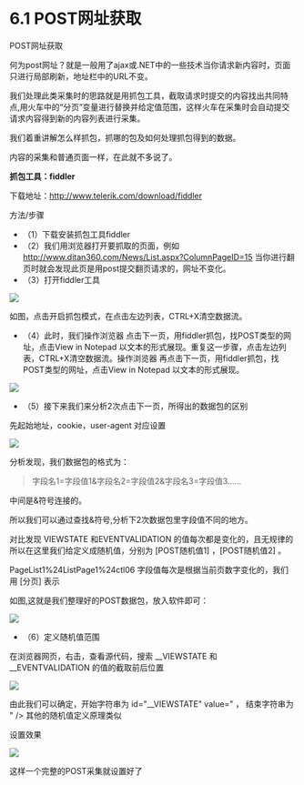# 6.1 POST网址获取

POST网址获取

何为post网址？就是一般用了ajax或.NET中的一些技术当你请求新内容时，页面只进行局部刷新，地址栏中的URL不变。

我们处理此类采集时的思路就是用抓包工具，截取请求时提交的内容找出共同特点,用火车中的“分页”变量进行替换并给定值范围，这样火车在采集时会自动提交请求内容得到新的内容列表进行采集。

我们着重讲解怎么样抓包，抓哪的包及如何处理抓包得到的数据。

内容的采集和普通页面一样，在此就不多说了。

**抓包工具：fiddler**

下载地址：http://www.telerik.com/download/fiddler

方法/步骤

* （1）下载安装抓包工具fiddler
* （2）我们用浏览器打开要抓取的页面，例如 http://www.ditan360.com/News/List.aspx?ColumnPageID=15 当你进行翻页时就会发现此页是用post提交翻页请求的，网址不变化。
* （3）打开fiddler工具

![](http://imgs.leesven.com/2016/locoyimgs/98.png)

如图，点击开启抓包模式，在点击左边列表，CTRL+X清空数据流。

* （4）此时，我们操作浏览器 点击下一页，用fiddler抓包，找POST类型的网址，点击View in Notepad 以文本的形式展现。重复这一步骤，点击左边列表，CTRL+X清空数据流。操作浏览器 再点击下一页，用fiddler抓包，找POST类型的网址，点击View in Notepad 以文本的形式展现。

![](http://imgs.leesven.com/2016/locoyimgs/99.png)

* （5）接下来我们来分析2次点击下一页，所得出的数据包的区别

先起始地址，cookie，user-agent 对应设置

![](http://imgs.leesven.com/2016/locoyimgs/100.png)

分析发现，我们数据包的格式为：


> 字段名1=字段值1&字段名2=字段值2&字段名3=字段值3......



中间是&符号连接的。

所以我们可以通过查找&符号,分析下2次数据包里字段值不同的地方。

对比发现 VIEWSTATE 和EVENTVALIDATION 的值每次都是变化的，且无规律的所以在这里我们给定义成随机值，分别为 [POST随机值1] ，[POST随机值2] 。

PageList1%24ListPage1%24ctl06 字段值每次是根据当前页数字变化的，我们用 [分页] 表示

如图,这就是我们整理好的POST数据包，放入软件即可： 

![](http://imgs.leesven.com/2016/locoyimgs/101.png)

* （6）定义随机值范围

在浏览器网页，右击，查看源代码，搜索 __VIEWSTATE 和 __EVENTVALIDATION 的值的截取前后位置 

![](http://imgs.leesven.com/2016/locoyimgs/102.png)

由此我们可以确定，开始字符串为 id="__VIEWSTATE" value=" ， 结束字符串为 " /> 其他的随机值定义原理类似

设置效果

![](http://imgs.leesven.com/2016/locoyimgs/103.png)

这样一个完整的POST采集就设置好了